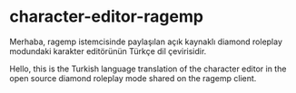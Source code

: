 # character-editor-ragemp

Merhaba, ragemp istemcisinde paylaşılan açık kaynaklı diamond roleplay modundaki karakter editörünün Türkçe dil çevirisidir.

Hello, this is the Turkish language translation of the character editor in the open source diamond roleplay mode shared on the ragemp client.
